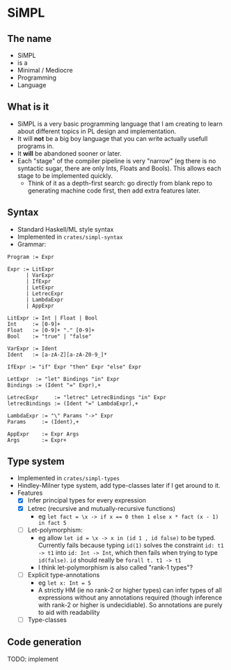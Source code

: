 # SiMPL

## The name
 - SiMPL
 - is a
 - Minimal / Mediocre
 - Programming
 - Language
 
## What is it
- SiMPL is a very basic programming language that I am creating to learn about different topics in PL design and implementation. 
- It will **not** be a big boy language that you can write actually usefull programs in. 
- It **will** be abandoned sooner or later.
- Each "stage" of the compiler pipeline is very "narrow" (eg there is no syntactic sugar, there are only Ints, Floats and Bools). This allows each stage to be implemented quickly.
  - Think of it as a depth-first search: go directly from blank repo to generating machine code first, then add extra features later.
  
## Syntax
- Standard Haskell/ML style syntax
- Implemented in `crates/simpl-syntax`
- Grammar:
```
Program := Expr

Expr := LitExpr
      | VarExpr
      | IfExpr
      | LetExpr
      | LetrecExpr
      | LambdaExpr
      | AppExpr

LitExpr := Int | Float | Bool
Int     := [0-9]+
Float   := [0-9]+ "." [0-9]+
Bool    := "true" | "false"

VarExpr := Ident
Ident   := [a-zA-Z][a-zA-Z0-9_]*

IfExpr := "if" Expr "then" Expr "else" Expr

LetExpr  := "let" Bindings "in" Expr
Bindings := (Ident "=" Expr),+

LetrecExpr     := "letrec" LetrecBindings "in" Expr
letrecBindings := (Ident "=" LambdaExpr),+

LambdaExpr := "\" Params "->" Expr
Params     := (Ident),+

AppExpr    := Expr Args
Args       := Expr+
```

## Type system
- Implemented in `crates/simpl-types`
- Hindley-Milner type system, add type-classes later if I get around to it.
- Features
  - [x] Infer principal types for every expression
  - [x] Letrec (recursive and mutually-recursive functions)
    - eg `let fact = \x -> if x == 0 then 1 else x * fact (x - 1) in fact 5`
  - [ ] Let-polymorphism:
    - eg allow `let id = \x -> x in (id 1 , id false)` to be typed. 
    Currently fails because typing `id(1)` solves the constraint `id: t1 -> t1` into `id: Int -> Int`, which then fails when trying to type `id(false)`. `id` should really be `forall t. t1 -> t1`
    - I think let-polymorphism is also called "rank-1 types"?
  - [ ] Explicit type-annotations
    - eg `let x: Int = 5`
    - A strictly HM (ie no rank-2 or higher types) can infer types of all expressions without any annotations required (though inference with rank-2 or higher is undecidiable). 
    So annotations are purely to aid with readability
  - [ ] Type-classes
  
## Code generation
TODO: implement 
